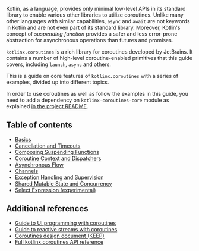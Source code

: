 
Kotlin, as a language, provides only minimal low-level APIs in its standard library to enable various other 
libraries to utilize coroutines. Unlike many other languages with similar capabilities, `async` and `await`
are not keywords in Kotlin and are not even part of its standard library. Moreover, Kotlin's concept
of _suspending function_ provides a safer and less error-prone abstraction for asynchronous 
operations than futures and promises.  

`kotlinx.coroutines` is a rich library for coroutines developed by JetBrains. It contains a number of high-level 
coroutine-enabled primitives that this guide covers, including `launch`, `async` and others. 

This is a guide on core features of `kotlinx.coroutines` with a series of examples, divided up into different topics.

In order to use coroutines as well as follow the examples in this guide, you need to add a dependency on `kotlinx-coroutines-core` module as explained 
[in the project README](../README.md#using-in-your-projects).

## Table of contents

* [Basics](basics.md)
* [Cancellation and Timeouts](cancellation-and-timeouts.md)
* [Composing Suspending Functions](composing-suspending-functions.md)
* [Coroutine Context and Dispatchers](coroutine-context-and-dispatchers.md)
* [Asynchronous Flow](flow.md)
* [Channels](channels.md)
* [Exception Handling and Supervision](exception-handling.md)
* [Shared Mutable State and Concurrency](shared-mutable-state-and-concurrency.md)
* [Select Expression (experimental)](select-expression.md)

## Additional references

* [Guide to UI programming with coroutines](../ui/coroutines-guide-ui.md)
* [Guide to reactive streams with coroutines](../reactive/coroutines-guide-reactive.md)
* [Coroutines design document (KEEP)](https://github.com/Kotlin/kotlin-coroutines/blob/master/kotlin-coroutines-informal.md)
* [Full kotlinx.coroutines API reference](https://kotlin.github.io/kotlinx.coroutines)
